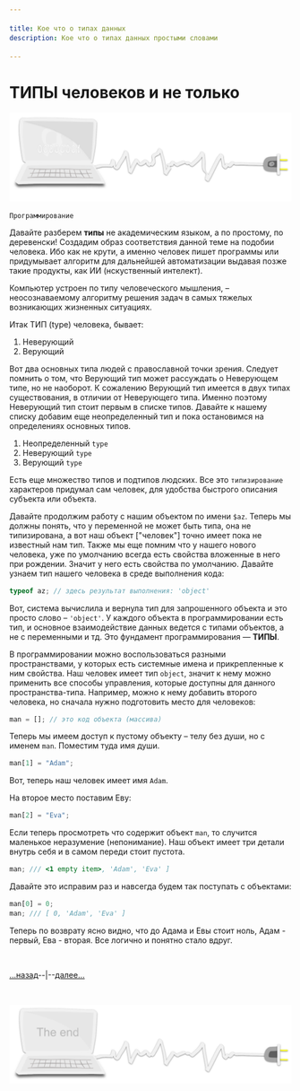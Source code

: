 ```yaml
---

title: Кое что о типах данных
description: Кое что о типах данных простыми словами

---
```


<div class="navi"><nav id="navi"><!-- js --></nav></div>

# ТИПЫ человеков и не только

<span id="page-name-img" class="img" onclick="imgResize()">![img](assets/svg/comp-start.svg)</span>

	Программирование


Давайте разберем **типы** не академическим языком, а по простому, по деревенски! Создадим образ соответствия данной теме на подобии человека. Ибо как не крути, а именно человек пишет программы или придумывает алгоритм для дальнейшей автоматизации выдавая позже такие продукты, как ИИ (нскуственный интелект).

Компьютер устроен по типу человеческого мышления, – неосознаваемому алгоритму решения задач в самых тяжелых возникающих жизненных ситуациях.

Итак ТИП (type) человека, бывает:

1. Неверующий
2. Верующий

Вот два основных типа людей с православной точки зрения. Следует помнить о том, что Верующий тип может рассуждать о Неверующем типе, но не наоборот. К сожалению Верующий тип имеется в двух типах существования, в отличии от Неверующего типа. Именно поэтому Неверующий тип стоит первым в списке типов. Давайте к нашему списку добавим еще неопределенный тип и пока остановимся на определениях основных типов.

1. Неопределенный `type`
1. Неверующий `type`
1. Верующий `type`

Есть еще множество типов и подтипов людских. Все это `типизирование` характеров придумал сам человек, для удобства быстрого описания субъекта или объекта.

Давайте продолжим работу с нашим объектом по имени `$az`. Теперь мы должны понять, что у переменной не может быть типа, она не типизирована, а вот наш объект ["человек"] точно имеет пока не известный нам тип. Также мы еще помним что у нашего нового человека, уже по умолчанию всегда есть свойства вложенные в него при рождении. Значит у него есть свойства по умолчанию. Давайте узнаем тип нашего человека в среде выполнения кода:

```js
typeof az; // здесь результат выполнения: 'object'
```

Вот, система вычислила и вернула тип для запрошенного объекта и это просто слово – `'object'`. У каждого объекта в программировании есть тип, и основное взаимодействие данных ведется с типами объектов, а не с переменными и тд. Это фундамент программирования — **ТИПЫ**.

В программировании можно воспользоваться разными пространствами, у которых есть системные имена и прикрепленные к ним свойства. Наш человек имеет тип `object`, значит к нему можно применить все способы управления, которые доступны для данного пространства-типа. Например, можно к нему добавить второго человека, но сначала нужно подготовить место для человеков:

```js
man = []; // это код объекта (массива)
```

Теперь мы имеем доступ к пустому объекту – телу без души, но с именем `man`. Поместим туда имя души.

```js
man[1] = "Adam";
```

Вот, теперь наш человек имеет имя `Adam`.

На второе место поставим Еву:

```js
man[2] = "Eva";
```

Если теперь просмотреть что содержит объект `man`, то случится маленькое неразумение (непонимание). Наш объект имеет три детали внутрь себя и в самом переди стоит пустота.

```js
man; /// <1 empty item>, 'Adam', 'Eva' ]
```

Давайте это исправим раз и навсегда будем так поступать с объектами:

```js
man[0] = 0;
man; /// [ 0, 'Adam', 'Eva' ]
```

Теперь по возврату ясно видно, что до Адама и Евы стоит ноль, Адам - первый, Ева - вторая. Все логично и понятно стало вдруг.

<br>

[…назад](slovo-shell.md)--|--[далее…](test-fontics.md)

<br>

<span id="comp-end-img" class="img" onclick="imgResize()">![img](assets/svg/comp-end.svg)</span>

<script src="assets/js/navi.js"></script>
